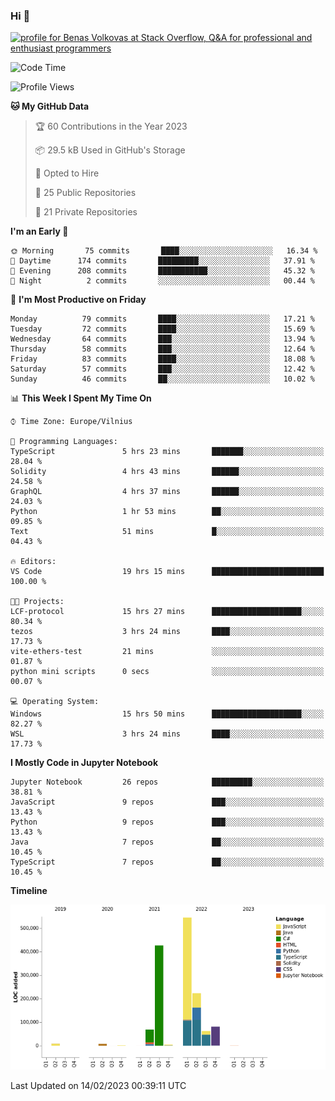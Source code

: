 ### Hi 👋
<a href="https://stackoverflow.com/users/14954249/benas-volkovas"><img src="https://stackoverflow.com/users/flair/14954249.png?theme=dark" width="208" height="58" alt="profile for Benas Volkovas at Stack Overflow, Q&amp;A for professional and enthusiast programmers" title="profile for Benas Volkovas at Stack Overflow, Q&amp;A for professional and enthusiast programmers"></a>

<!--START_SECTION:waka-->
![Code Time](http://img.shields.io/badge/Code%20Time-1%2C264%20hrs%2046%20mins-blue)

![Profile Views](http://img.shields.io/badge/Profile%20Views-0-blue)

**🐱 My GitHub Data** 

> 🏆 60 Contributions in the Year 2023
 > 
> 📦 29.5 kB Used in GitHub's Storage 
 > 
> 💼 Opted to Hire
 > 
> 📜 25 Public Repositories 
 > 
> 🔑 21 Private Repositories  
 > 
**I'm an Early 🐤** 

```text
🌞 Morning       75 commits       ████░░░░░░░░░░░░░░░░░░░░░   16.34 % 
🌆 Daytime      174 commits       █████████░░░░░░░░░░░░░░░░   37.91 % 
🌃 Evening      208 commits       ███████████░░░░░░░░░░░░░░   45.32 % 
🌙 Night          2 commits       ░░░░░░░░░░░░░░░░░░░░░░░░░   00.44 % 

```
📅 **I'm Most Productive on Friday** 

```text
Monday          79 commits       ████░░░░░░░░░░░░░░░░░░░░░   17.21 % 
Tuesday         72 commits       ████░░░░░░░░░░░░░░░░░░░░░   15.69 % 
Wednesday       64 commits       ███░░░░░░░░░░░░░░░░░░░░░░   13.94 % 
Thursday        58 commits       ███░░░░░░░░░░░░░░░░░░░░░░   12.64 % 
Friday          83 commits       ████░░░░░░░░░░░░░░░░░░░░░   18.08 % 
Saturday        57 commits       ███░░░░░░░░░░░░░░░░░░░░░░   12.42 % 
Sunday          46 commits       ██░░░░░░░░░░░░░░░░░░░░░░░   10.02 % 

```


📊 **This Week I Spent My Time On** 

```text
⌚︎ Time Zone: Europe/Vilnius

💬 Programming Languages: 
TypeScript               5 hrs 23 mins       ███████░░░░░░░░░░░░░░░░░░   28.04 % 
Solidity                 4 hrs 43 mins       ██████░░░░░░░░░░░░░░░░░░░   24.58 % 
GraphQL                  4 hrs 37 mins       ██████░░░░░░░░░░░░░░░░░░░   24.03 % 
Python                   1 hr 53 mins        ██░░░░░░░░░░░░░░░░░░░░░░░   09.85 % 
Text                     51 mins             █░░░░░░░░░░░░░░░░░░░░░░░░   04.43 % 

🔥 Editors: 
VS Code                  19 hrs 15 mins      █████████████████████████   100.00 % 

🐱‍💻 Projects: 
LCF-protocol             15 hrs 27 mins      ████████████████████░░░░░   80.34 % 
tezos                    3 hrs 24 mins       ████░░░░░░░░░░░░░░░░░░░░░   17.73 % 
vite-ethers-test         21 mins             ░░░░░░░░░░░░░░░░░░░░░░░░░   01.87 % 
python mini scripts      0 secs              ░░░░░░░░░░░░░░░░░░░░░░░░░   00.07 % 

💻 Operating System: 
Windows                  15 hrs 50 mins      ████████████████████░░░░░   82.27 % 
WSL                      3 hrs 24 mins       ████░░░░░░░░░░░░░░░░░░░░░   17.73 % 

```

**I Mostly Code in Jupyter Notebook** 

```text
Jupyter Notebook         26 repos            █████████░░░░░░░░░░░░░░░░   38.81 % 
JavaScript               9 repos             ███░░░░░░░░░░░░░░░░░░░░░░   13.43 % 
Python                   9 repos             ███░░░░░░░░░░░░░░░░░░░░░░   13.43 % 
Java                     7 repos             ██░░░░░░░░░░░░░░░░░░░░░░░   10.45 % 
TypeScript               7 repos             ██░░░░░░░░░░░░░░░░░░░░░░░   10.45 % 

```


**Timeline**

![Chart not found](https://raw.githubusercontent.com/BenasVolkovas/BenasVolkovas/main/charts/bar_graph.png) 


 Last Updated on 14/02/2023 00:39:11 UTC
<!--END_SECTION:waka-->
